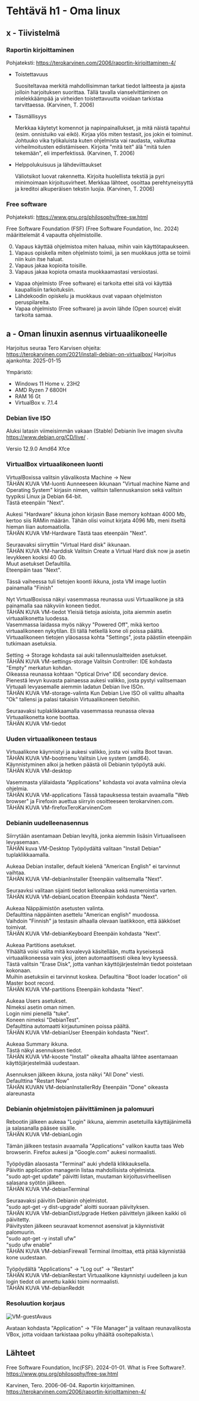# Tehtävä h1 - Oma linux

## x - Tiivistelmä

### Raportin kirjoittaminen
Pohjateksti: https://terokarvinen.com/2006/raportin-kirjoittaminen-4/

- Toistettavuus

    Suositeltavaa merkitä mahdollisimman tarkat tiedot laitteesta ja ajasta jolloin harjoituksen suorittaa. Tällä tavalla vianselvittäminen on mielekkäämpää ja virheiden toistettavuutta voidaan tarkistaa tarvittaessa. (Karvinen, T. 2006)

- Täsmällisyys

    Merkkaa käytetyt komennot ja napinpainallukset, ja mitä näistä tapahtui (esim. onnistuiko vai eikö). Kirjaa ylös miten testasit, jos jokin ei toiminut. Johtuuko vika työkaluista kuten ohjelmista vai raudasta, vaikuttaa virheilmoitusten edistämiseen. Kirjoita "mitä teit" älä "mitä tulen tekemään", eli imperfektissä. (Karvinen, T. 2006)

- Helppolukuisuus ja lähdeviittaukset

    Väliotsikot luovat rakennetta. Kirjoita huolellista tekstiä ja pyri minimoimaan kirjoitusvirheet. Merkkaa lähteet, osoittaa perehtyneisyyttä ja kreditoi alkuperäisen tekstin luojia. (Karvinen, T. 2006)

### Free software
Pohjateksti: https://www.gnu.org/philosophy/free-sw.html

Free Software Foundation (FSF) (Free Software Foundation, Inc. 2024) määrittelemät 4 vapautta ohjelmistoille.

  0) Vapaus käyttää ohjelmistoa miten haluaa, mihin vain käyttötapaukseen.
  1) Vapaus opiskella miten ohjelmisto toimii, ja sen muokkaus jotta se toimii niin kuin itse haluat.
  2) Vapaus jakaa kopioita toisille.
  3) Vapaus jakaa kopiota omasta muokkaamastasi versiostasi.

- Vapaa ohjelmisto (Free software) ei tarkoita ettei sitä voi käyttää kaupallisiin tarkoituksiin.
- Lähdekoodin opiskelu ja muokkaus ovat vapaan ohjelmiston peruspilareita.
- Vapaa ohjelmisto (Free software) ja avoin lähde (Open source) eivät tarkoita samaa.

## a - Oman linuxin asennus virtuaalikoneelle
Harjoitus seuraa Tero Karvisen ohjeita: https://terokarvinen.com/2021/install-debian-on-virtualbox/
Harjoitus ajankohta: 2025-01-15

Ympäristö: 
- Windows 11 Home v. 23H2
- AMD Ryzen 7 6800H
- RAM 16 Gt
- VirtualBox v. 7.1.4

### Debian live ISO
Aluksi latasin viimeisimmän vakaan (Stable) Debianin live imagen sivulta https://www.debian.org/CD/live/ .

Versio 12.9.0 Amd64 Xfce

### VirtualBox virtuaalikoneen luonti

VirtualBoxissa valitsin ylävalikosta Machine -> New\
TÄHÄN KUVA VM-luonti
Aunneeseen ikkunaan "Virtual machine Name and Operating System" kirjasin nimen, valitsin tallennuskansion sekä valitsin tyypiksi Linux ja Debian 64-bit.\
Tästä eteenpäin "Next".

Aukesi "Hardware" ikkuna johon kirjasin Base memory kohtaan 4000 Mb, kertoo siis RAMin määrän. Tähän olisi voinut kirjata 4096 Mb, meni itseltä hieman liian automaatiolla.\
TÄHÄN KUVA VM-Hardware
Tästä taas eteenpäin "Next".

Seuraavaksi siirryttiin "Virtual Hard disk" ikkunaan.\
TÄHÄN KUVA VM-harddisk
Valitsin Create a Virtual Hard disk now ja asetin levykkeen kooksi 40 Gb.\
Muut asetukset Defaultilla.\
Eteenpäin taas "Next".

Tässä vaiheessa tuli tietojen koonti ikkuna, josta VM image luotiin painamalla "Finish"

Nyt VirtualBoxissa näkyi vasemmassa reunassa uusi Virtuaalikone ja sitä painamalla saa näkyviin koneen tiedot.\
TÄHÄN KUVA VM-tiedot
Yleisiä tietoja asioista, joita aiemmin asetin virtuaalikonetta luodessa.\
Vasemmassa laidassa myös näkyy "Powered Off", mikä kertoo virtuaalikoneen nykytilan. Eli tällä hetkellä kone oli poissa päältä.\
Virtuaalikoneen tietojen yläosassa kohta "Settings", josta päästiin eteenpäin tutkimaan asetuksia.

Setting -> Storage kohdasta sai auki tallennuslaitteiden asetukset.\
TÄHÄN KUVA VM-settings-storage
Valitsin Controller: IDE kohdasta "Empty" merkatun kohdan.\
Oikeassa reunassa kohtaan "Optical Drive" IDE secondary device.\
Pienestä levyn kuvasta painaessa aukesi valikko, josta pystyi valitsemaan Virtuaali levyasemalle aiemmin ladatun Debian live ISOn.\
TÄHÄN KUVA VM-storage-valinta
Kun Debian Live ISO oli valittu alhaalta "Ok" tallensi ja palasi takaisin Virtuaalikoneen tietoihin.

Seuraavaksi tuplaklikkaamalla vasemmassa reunassa olevaa Virtuaalikonetta kone boottaa.\
TÄHÄN KUVA VM-tiedot

### Uuden virtuaalikoneen testaus
Virtuaalikone käynnistyi ja aukesi valikko, josta voi valita Boot tavan.\
TÄHÄN KUVA VM-bootmenu
Valitsin Live system (amd64).\
Käynnistyminen alkoi ja hetken päästä oli Debianin työpöytä auki.\
TÄHÄN KUVA VM-desktop

Vasemmasta ylälaidasta "Applications" kohdasta voi avata valmiina olevia ohjelmia.\
TÄHÄN KUVA VM-applications
Tässä tapauksessa testain avaamalla "Web browser" ja Firefoxin auettua siirryin osoitteeseen terokarvinen.com.\
TÄHÄN KUVA VM-firefoxTeroKarvinenCom

### Debianin uudelleenasennus
Siirrytään asentamaan Debian levyltä, jonka aiemmin lisäsin Virtuaaliseen levyasemaan.\
TÄHÄN kuva VM-Desktop
Työpöydältä valitaan "Install Debian" tuplaklikkaamalla.

Aukeaa Debian installer, default kielenä "American English" ei tarvinnut vaihtaa.\
TÄHÄN KUVA VM-debianInstaller
Eteenpäin valitsemalla "Next".

Seuraavksi valitaan sijainti tiedot kellonaikaa sekä numerointia varten.\
TÄHÄN KUVA VM-debianLocation
Eteenpäin kohdasta "Next".

Aukeaa Näppäimistön asetusten valinta.\
Defaulttina näppäinten asettelu "American english" muodossa.\
Vaihdoin "Finnish" ja testasin alhaalla olevaan laatikkoon, että ääkköset toimivat.\
TÄHÄN KUVA VM-debianKeyboard
Eteenpäin kohdasta "Next".

Aukeaa Partitions asetukset.\
Ylhäältä voisi valita mitä kovalevyä käsitellään, mutta kyseisessä virtuaalikoneessa vain yksi, joten automaattisesti oikea levy kyseessä.\
Tästä valitsin "Erase Disk", jotta vanhan käyttöjärjestelmän tiedot poistetaan kokonaan.\
Muihin asetuksiin ei tarvinnut koskea. Defaultina "Boot loader location" oli Master boot record.\
TÄHÄN KUVA VM-partitions
Eteenpäin kohdasta "Next".

Aukeaa Users asetukset.\
Nimeksi asetin oman nimen.\
Login nimi pienellä "tuke".\
Koneen nimeksi "DebianTest".\
Defaulttina automaatti kirjautuminen poissa päältä.\
TÄHÄN KUVA VM-debianUser
Eteenpäin kohdasta "Next".

Aukeaa Summary ikkuna.\
Tästä näkyi asennuksen tiedot.\
TÄHÄN KUVA VM-kooste
"Install" oikealta alhaalta lähtee asentamaan käyttöjärjestelmää uudestaan.

Asennuksen jälkeen ikkuna, josta näkyi "All Done" viesti.\
Defaulttina "Restart Now"\
TÄHÄN KUVAN VM-debianInstallerRdy
Eteenpäin "Done" oikeasta alareunasta

### Debianin ohjelmistojen päivittäminen ja palomuuri
Rebootin jälkeen aukeaa "Login" ikkuna, aiemmin asetetuilla käyttäjänimellä ja salasanalla pääsee sisälle.\
TÄHÄN KUVA VM-debianLogin

Tämän jälkeen testasin avaamalla "Applications" valikon kautta taas Web browserin. Firefox aukesi ja "Google.com" aukesi normaalisti.

Työpöydän alaosasta "Terminal" auki yhdellä klikkauksella.\
Päivitin application managerin listaa mahdollisista ohjelmista.\
"sudo apt-get update" päivitti listan, muutaman kirjoitusvirheellisen salasana syötön jälkeen.\
TÄHÄN KUVA VM-debianTerminal

Seuraavaksi päivitin Debianin ohjelmistot.\
"sudo apt-get -y dist-upgrade" aloitti suoraan päivityksen.\
TÄHÄN KUVA VM-debianDistUpgrade
Hetken päivittelyn jälkeen kaikki oli päivitetty.\
Päivitysten jälkeen seuravaat komennot asensivat ja käynnistivät palomuurin.\
"sudo apt-get -y install ufw"\
"sudo ufw enable"\
TÄHÄN KUVA VM-debianFirewall
Terminal ilmoittaa, että pitää käynnistää kone uudestaan.

Työpöydältä "Applications" -> "Log out" -> "Restart"\
TÄHÄN KUVA VM-debianRestart
Virtuaalikone käynnistyi uudelleen ja kun login tiedot oli annettu kaikki toimi normaalisti.\
TÄHÄN KUVA VM-debianReddit

### Resoluution korjaus
![VM-guestAvaus](https://github.com/user-attachments/assets/155153e3-0f6d-422c-8ad7-aa584c839038)

Avataan kohdasta "Application" -> "File Manager" ja valitaan reunavalikosta VBox, jotta voidaan tarkistaaa polku ylhäältä osoitepalkista.\




## Lähteet

Free Software Foundation, Inc(FSF). 2024-01-01. What is Free Software?. https://www.gnu.org/philosophy/free-sw.html

Karvinen, Tero. 2006-06-04. Raportin kirjoittaminen. https://terokarvinen.com/2006/raportin-kirjoittaminen-4/

